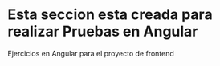 # Esta seccion esta creada para realizar Pruebas en Angular
Ejercicios en Angular para el proyecto de frontend
